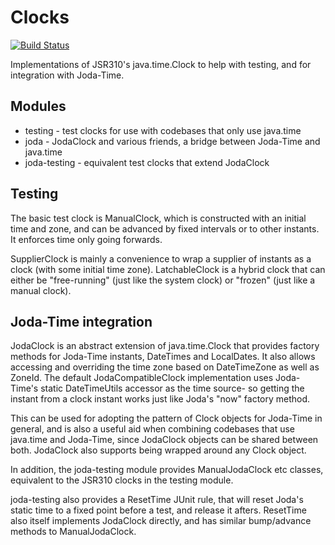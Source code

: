 Clocks
======

[![Build Status](https://travis-ci.org/tim-group/clocks.svg?branch=master)](https://travis-ci.org/tim-group/clocks)

Implementations of JSR310's java.time.Clock to help with testing,
and for integration with Joda-Time.

Modules
-------

 - testing - test clocks for use with codebases that only use java.time
 - joda - JodaClock and various friends, a bridge between Joda-Time and java.time
 - joda-testing - equivalent test clocks that extend JodaClock
 
Testing
-------

The basic test clock is ManualClock, which is constructed with an initial time and
zone, and can be advanced by fixed intervals or to other instants. It enforces time
only going forwards.

SupplierClock is mainly a convenience to wrap a supplier of instants as a clock (with
some initial time zone). LatchableClock is a hybrid clock that can either be
"free-running" (just like the system clock) or "frozen" (just like a manual clock).

Joda-Time integration
---------------------

JodaClock is an abstract extension of java.time.Clock that provides factory methods
for Joda-Time instants, DateTimes and LocalDates. It also allows accessing and
overriding the time zone based on DateTimeZone as well as ZoneId. The default
JodaCompatibleClock implementation uses Joda-Time's static DateTimeUtils accessor
as the time source- so getting the instant from a clock instant works just like
Joda's "now" factory method.

This can be used for adopting the pattern of Clock objects for Joda-Time in general,
and is also a useful aid when combining codebases that use java.time and Joda-Time,
since JodaClock objects can be shared between both. JodaClock also supports being
wrapped around any Clock object.

In addition, the joda-testing module provides ManualJodaClock etc classes, equivalent
to the JSR310 clocks in the testing module.

joda-testing also provides a ResetTime JUnit rule, that will reset Joda's static
time to a fixed point before a test, and release it afters. ResetTime also itself
implements JodaClock directly, and has similar bump/advance methods to ManualJodaClock.
